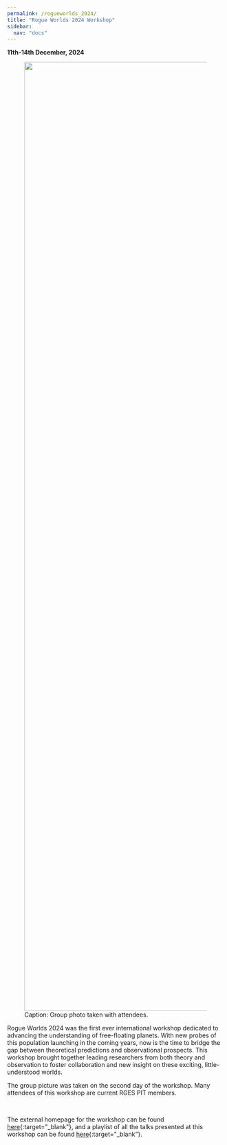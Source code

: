 ```yaml
---
permalink: /rogueworlds_2024/
title: "Rogue Worlds 2024 Workshop"
sidebar:
  nav: "docs"
---
```

**11th-14th December, 2024**

<figure class="full">
    <a href="{{ site.url }}{{ site.baseurl }}/assets/images/rogue_worlds_2024.jpg">
        <img src="{{ site.url }}{{ site.baseurl }}/assets/images/rogue_worlds_2024.jpg" width="2200">
    </a>
    <figcaption>Caption: Group photo taken with attendees.</figcaption>
</figure>

Rogue Worlds 2024 was the first ever international workshop dedicated to advancing the understanding 
of free-floating planets. With new probes of this population launching in the coming years, now 
is the time to bridge the gap between theoretical predictions and observational prospects. This 
workshop brought together leading researchers from both theory and observation to foster collaboration 
and new insight on these exciting, little-understood worlds.

The group picture was taken on the second day of the workshop. Many attendees of this workshop are 
current RGES PIT members.
 
&nbsp;  

The external homepage for the workshop can be found [here](https://www.rogueworlds2024.org/){:target="_blank"}, and a 
playlist of all the talks presented at this workshop can be found [here](https://www.youtube.com/playlist?list=PLjHoTS6a4gjkPCRSnzzIK6h4qlUGZHdqX){:target="_blank"}.
